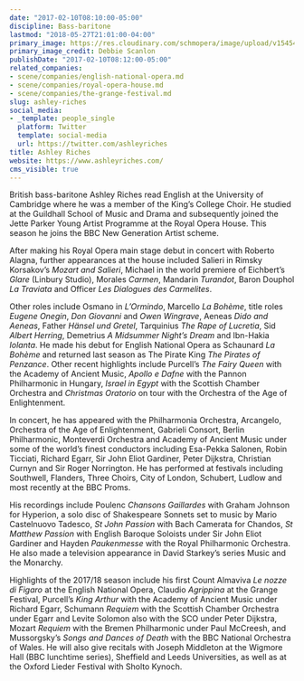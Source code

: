 ```yaml
---
date: "2017-02-10T08:10:00-05:00"
discipline: Bass-baritone
lastmod: "2018-05-27T21:01:00-04:00"
primary_image: https://res.cloudinary.com/schmopera/image/upload/v1545409169/media/webhook-uploads/1527469259160/5%20(c)%20Debbie%20Scanlon.jpg.jpg
primary_image_credit: Debbie Scanlon
publishDate: "2017-02-10T08:12:00-05:00"
related_companies:
- scene/companies/english-national-opera.md
- scene/companies/royal-opera-house.md
- scene/companies/the-grange-festival.md
slug: ashley-riches
social_media:
- _template: people_single
  platform: Twitter
  template: social-media
  url: https://twitter.com/ashleyriches
title: Ashley Riches
website: https://www.ashleyriches.com/
cms_visible: true
---
```


British bass-baritone Ashley Riches read English at the University of Cambridge where he was a member of the King’s College Choir. He studied at the Guildhall School of Music and Drama and subsequently joined the Jette Parker Young Artist Programme at the Royal Opera House. This season he joins the BBC New Generation Artist scheme.

After making his Royal Opera main stage debut in concert with Roberto Alagna, further appearances at the house included Salieri in Rimsky Korsakov’s *Mozart and Salieri*, Michael in the world premiere of Eichbert’s *Glare* (Linbury Studio),
Morales *Carmen*, Mandarin *Turandot*, Baron Douphol *La Traviata* and Officer *Les Dialogues des Carmelites*.

Other roles include Osmano in *L’Ormindo*, Marcello *La Bohème*, title roles *Eugene Onegin*, *Don Giovanni* and *Owen Wingrave*, Aeneas *Dido and Aeneas*, Father *Hänsel und Gretel*, Tarquinius *The Rape of Lucretia*, Sid *Albert Herring*, Demetrius *A Midsummer Night’s Dream* and Ibn-Hakia *Iolanta*. He made his debut for English National Opera as Schaunard *La Bohème* and returned last season as The Pirate King *The Pirates of Penzance*. Other recent highlights include Purcell’s *The Fairy Queen* with the Academy of Ancient Music, *Apollo e Dafne* with the Pannon Philharmonic in Hungary, *Israel in Egypt* with the Scottish Chamber Orchestra and *Christmas Oratorio* on tour with the Orchestra of the Age of Enlightenment.

In concert, he has appeared with the Philharmonia Orchestra, Arcangelo, Orchestra of the Age of Enlightenment, Gabrieli Consort, Berlin Philharmonic, Monteverdi Orchestra and Academy of Ancient Music under some of the world’s finest conductors including Esa-Pekka Salonen, Robin Ticciati, Richard Egarr, Sir John Eliot Gardiner, Peter Dijkstra, Christian Curnyn and Sir Roger Norrington. He has performed at festivals including Southwell, Flanders, Three Choirs, City of London, Schubert, Ludlow and most recently at the BBC Proms.

His recordings include Poulenc *Chansons Gaillardes* with Graham Johnson for Hyperion, a solo disc of Shakespeare Sonnets set to music by Mario Castelnuovo Tadesco, *St John Passion* with Bach Camerata for Chandos, *St Matthew Passion* with English Baroque Soloists under Sir John Eliot Gardiner and Hayden *Paukenmesse* with the Royal Philharmonic Orchestra. He also made a television appearance in David Starkey’s series Music and the Monarchy.

Highlights of the 2017/18 season include his first Count Almaviva *Le nozze di Figaro* at the English National Opera, Claudio *Agrippina* at the Grange Festival, Purcell’s *King Arthur* with the Academy of Ancient Music under Richard Egarr, Schumann *Requiem* with the Scottish Chamber Orchestra under Egarr and Levite Solomon also with the SCO under Peter Dijkstra, Mozart *Requiem* with the Bremen Philharmonic under Paul McCreesh, and Mussorgsky’s *Songs and Dances of Death* with the BBC National Orchestra of Wales. He will also give recitals with Joseph Middleton at the Wigmore Hall (BBC lunchtime series), Sheffield and Leeds Universities, as well as at the Oxford Lieder Festival with Sholto Kynoch.
